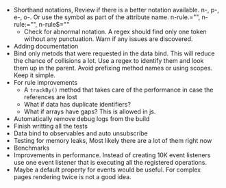 * Shorthand notations, Review if there is a better notation available. n-, p-, e-, o-. Or use the symbol as part of the attribute name. n-rule.="", n-rule:="", n-rule$=""
	* Check for abnormal notation. A regex should find only one token without any punctuation. Warn if any issues are discovered.
* Adding documentation
* Bind only metods that were requested in the data bind. This will reduce the chance of collisions a lot. Use a regex to identify them and look them up in the parent. Avoid prefixing method names or using scopes. Keep it simple.
* For rule improvements
	* A `trackBy()` method that takes care of the performance in case the references are lost
	* What if data has duplicate identifiers?
	* What if arrays have gaps? This is allowed in js.
* Automatically remove debug logs from the build
* Finish writting all the tests
* Data bind to observables and auto unsubscribe
* Testing for memory leaks, Most likely there are a lot of them right now
* Benchmarks
* Improvements in performance. Instead of creating 10K event listeners use one event listener that is executing all the registered operations.
* Maybe a default property for events would be useful. For complex pages rendering twice is not a good idea.